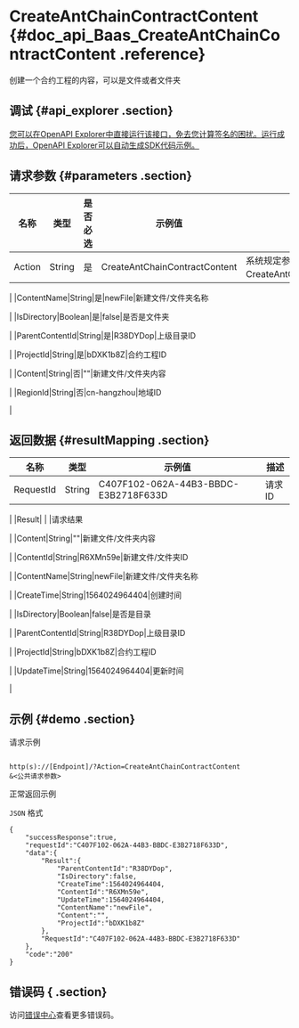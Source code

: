 # CreateAntChainContractContent {#doc_api_Baas_CreateAntChainContractContent .reference}

创建一个合约工程的内容，可以是文件或者文件夹

## 调试 {#api_explorer .section}

[您可以在OpenAPI Explorer中直接运行该接口，免去您计算签名的困扰。运行成功后，OpenAPI Explorer可以自动生成SDK代码示例。](https://api.aliyun.com/#product=Baas&api=CreateAntChainContractContent&type=RPC&version=2018-12-21)

## 请求参数 {#parameters .section}

|名称|类型|是否必选|示例值|描述|
|--|--|----|---|--|
|Action|String|是|CreateAntChainContractContent|系统规定参数。取值：CreateAntChainContractContent。

 |
|ContentName|String|是|newFile|新建文件/文件夹名称

 |
|IsDirectory|Boolean|是|false|是否是文件夹

 |
|ParentContentId|String|是|R38DYDop|上级目录ID

 |
|ProjectId|String|是|bDXK1b8Z|合约工程ID

 |
|Content|String|否|""|新建文件/文件夹内容

 |
|RegionId|String|否|cn-hangzhou|地域ID

 |

## 返回数据 {#resultMapping .section}

|名称|类型|示例值|描述|
|--|--|---|--|
|RequestId|String|C407F102-062A-44B3-BBDC-E3B2718F633D|请求ID

 |
|Result| | |请求结果

 |
|Content|String|""|新建文件/文件夹内容

 |
|ContentId|String|R6XMn59e|新建文件/文件夹ID

 |
|ContentName|String|newFile|新建文件/文件夹名称

 |
|CreateTime|String|1564024964404|创建时间

 |
|IsDirectory|Boolean|false|是否是目录

 |
|ParentContentId|String|R38DYDop|上级目录ID

 |
|ProjectId|String|bDXK1b8Z|合约工程ID

 |
|UpdateTime|String|1564024964404|更新时间

 |

## 示例 {#demo .section}

请求示例

``` {#request_demo}

http(s)://[Endpoint]/?Action=CreateAntChainContractContent
&<公共请求参数>

```

正常返回示例

`JSON` 格式

``` {#json_return_success_demo}
{
	"successResponse":true,
	"requestId":"C407F102-062A-44B3-BBDC-E3B2718F633D",
	"data":{
		"Result":{
			"ParentContentId":"R38DYDop",
			"IsDirectory":false,
			"CreateTime":1564024964404,
			"ContentId":"R6XMn59e",
			"UpdateTime":1564024964404,
			"ContentName":"newFile",
			"Content":"",
			"ProjectId":"bDXK1b8Z"
		},
		"RequestId":"C407F102-062A-44B3-BBDC-E3B2718F633D"
	},
	"code":"200"
}
```

## 错误码 { .section}

访问[错误中心](https://error-center.aliyun.com/status/product/Baas)查看更多错误码。

